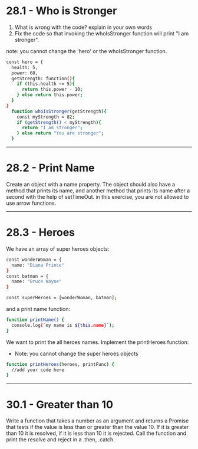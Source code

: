 # 28.1 - Who is Stronger

1. What is wrong with the code? explain in your own words
2. Fix the code so that invoking the whoIsStronger function will print "I am
   stronger".

note: you cannot change the 'hero' or the whoIsStronger function.

```sh
const hero = {
  health: 5,
  power: 68,
  getStrength: function(){
    if (this.health <= 5){
      return this.power - 10;
    } else return this.power;
  }
}
  function whoIsStronger(getStrength){
    const myStrength = 82;
    if (getStrength() < myStrength){
      return "I am stronger";
    } else return "You are stronger";
  }
```

---

# 28.2 - Print Name

Create an object with a name property. The object should also have a method that
prints its name, and another method that prints its name after a second with the
help of setTimeOut. in this exercise, you are not allowed to use arrow
functions.

---

# 28.3 - Heroes

We have an array of super heroes objects:

```sh
const wonderWoman = {
  name: "Diana Prince"
}
const batman = {
  name: "Bruce Wayne"
}

const superHeroes = [wonderWoman, batman];
```

and a print name function:

```sh
function printName() {
  console.log(`my name is ${this.name}`);
}
```

We want to print the all heroes names. Implement the printHeroes function:

- Note: you cannot change the super heroes objects

```sh
function printHeroes(heroes, printFunc) {
  //add your code here
}
```

---

# 30.1 - Greater than 10

Write a function that takes a number as an argument and returns a Promise that
tests if the value is less than or greater than the value 10. If it is greater
than 10 it is resolved, if it is less than 10 it is rejected. Call the function
and print the resolve and reject in a .then, .catch.
